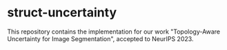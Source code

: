 # struct-uncertainty
This repository contains the implementation for our work "Topology-Aware Uncertainty for Image Segmentation", accepted to NeurIPS 2023.
